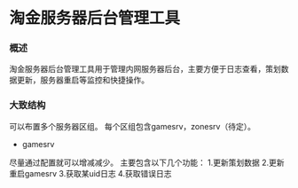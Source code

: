 # 淘金服务器后台管理工具

### 概述
淘金服务器后台管理工具用于管理内网服务器后台，主要方便于日志查看，策划数据更新，服务器重启等监控和快捷操作。

### 大致结构

可以布置多个服务器区组。
每个区组包含gamesrv，zonesrv（待定）。

* gamesrv

尽量通过配置就可以增减减少。
主要包含以下几个功能：
1.更新策划数据
2.更新重启gamesrv
3.获取某uid日志
4.获取错误日志
